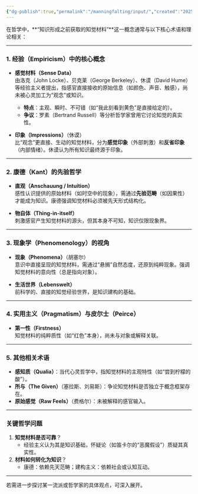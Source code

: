 ```yaml
---
{"dg-publish":true,"permalink":"/manningfalting/input/","created":"2025-06-24T16:25:29.463+08:00"}
---
```


在哲学中，**“知识形成之前获取的知觉材料”**这一概念通常与以下核心术语和理论相关：

---

### 1. **经验（Empiricism）中的核心概念**
   - **感觉材料（Sense Data）**  
     由洛克（John Locke）、贝克莱（George Berkeley）、休谟（David Hume）等经验主义者提出，指感官直接接收的原始信息（如颜色、声音、触感），尚未被心灵加工为“观念”或知识。  
     - **特点**：主观、瞬时、不可错（如“我此刻看到黄色”是直接给定的）。  
     - **争议**：罗素（Bertrand Russell）等分析哲学家曾用它讨论知觉的真实性。

   - **印象（Impressions）**（休谟）  
     比“观念”更直接、生动的知觉材料，分为**感觉印象**（外部刺激）和**反省印象**（内部情绪）。休谟认为所有知识最终源于印象。

---

### 2. **康德（Kant）的先验哲学**
   - **直观（Anschauung / Intuition）**  
     感性认识提供的原始材料（如时空中的现象），需通过**先验范畴**（如因果性）才能成为知识。康德强调知觉材料必须被先天形式结构化。

   - **物自体（Thing-in-itself）**  
     刺激感官产生知觉材料的源头，但其本身不可知，知识仅限现象界。

---

### 3. **现象学（Phenomenology）的视角**
   - **现象（Phenomena）**（胡塞尔）  
     意识中直接呈现的知觉材料，需通过“悬搁”自然态度，还原到纯粹现象。强调知觉材料的意向性（总是指向对象）。

   - **生活世界（Lebenswelt）**  
     前科学的、直接的知觉经验世界，是知识建构的基础。

---

### 4. **实用主义（Pragmatism）与皮尔士（Peirce）**
   - **第一性（Firstness）**  
     知觉材料的纯粹质性（如“红色”本身），尚未与对象或解释关联。

---

### 5. **其他相关术语**
   - **感知质（Qualia）**：当代心灵哲学中，指知觉材料的主观特性（如“尝到柠檬的酸”）。  
   - **所与（The Given）**（塞拉斯、刘易斯）：争论知觉材料是否独立于概念框架存在。  
   - **原始感觉（Raw Feels）**（费格尔）：未被解释的感官输入。

---

### 关键哲学问题
1. **知觉材料是否可靠**？  
   - 经验主义认为其是知识基础，怀疑论（如笛卡尔的“恶魔假设”）质疑其真实性。  
2. **材料如何转化为知识**？  
   - 康德：依赖先天范畴；建构主义：依赖社会或认知互动。  

---

若需进一步探讨某一流派或哲学家的具体观点，可深入展开。
